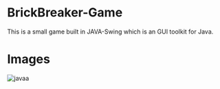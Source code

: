 # BrickBreaker-Game

This is a small game built in JAVA-Swing which is an GUI toolkit for Java.

# Images

![javaa](https://user-images.githubusercontent.com/37222497/47794499-9f9b3b80-dd46-11e8-99aa-38b72186f3c8.JPG)
